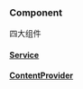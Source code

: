 ### Component

四大组件



#### [Service](./service/Service.md)

#### [ContentProvider](./provider/provider.md)


